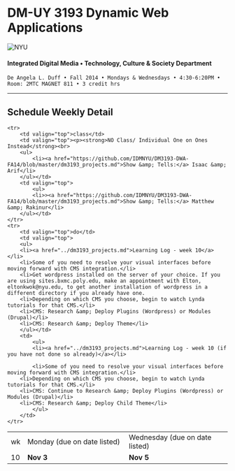 # DM-UY 3193 Dynamic Web Applications

![NYU](http://ws2.polishedsolid.com/de/nyu_soe_logo.png)
#### Integrated Digital Media • Technology, Culture & Society Department

    De Angela L. Duff • Fall 2014 • Mondays & Wednesdays • 4:30-6:20PM • Room: 2MTC MAGNET 811 • 3 credit hrs

---

## Schedule Weekly Detail

<table>
<tr>
<td>wk</td>
<td>Monday (due on date listed)</td>
<td>Wednesday (due on date listed)</td>
</tr>
<!-- dates -->
    <tr>
        <td valign="top" width="4%">10</td>
        <td valign="top" width="48%"><strong>Nov 3</strong></td>
        <td valign="top" width="48%"><strong>Nov 5</strong></td>
    </tr>

    <tr>
        <td valign="top">class</td>
        <td valign="top"><p><strong>NO Class/ Individual One on Ones Instead</strong><br>
        <ul>
            <li><a href="https://github.com/IDMNYU/DM3193-DWA-FA14/blob/master/dm3193_projects.md">Show &amp; Tells:</a> Isaac &amp; Arif</li>
        </ul></td>
        <td valign="top">
            <ul>
            <li>><a href="https://github.com/IDMNYU/DM3193-DWA-FA14/blob/master/dm3193_projects.md">Show &amp; Tells:</a> Matthew &amp; Rakinur</li>
        </ul></td>
    </tr>
    <tr>
        <td valign="top">do</td>
        <td valign="top">
        <ul>
        <li><a href="../dm3193_projects.md">Learning Log - week 10</a></li>
        <li>Some of you need to resolve your visual interfaces before moving forward with CMS integration.</li>
        <li>Get wordpress installed on the server of your choice. If you are using sites.bxmc.poly.edu, make an appointment with Elton, eltonkwok@nyu.edu, to get another installation of wordpress in a different directory if you already have one.
        <li>Depending on which CMS you choose, begin to watch Lynda tutorials for that CMS.</li>
        <li>CMS: Research &amp; Deploy Plugins (Wordpress) or Modules (Drupal)</li>
        <li>CMS: Research &amp; Deploy Theme</li>
        </ul></td>
        <td>
            <ul>
            <li><a href="../dm3193_projects.md">Learning Log - week 10 (if you have not done so already)</a></li>
           
            <li>Some of you need to resolve your visual interfaces before moving forward with CMS integration.</li>
        <li>Depending on which CMS you choose, begin to watch Lynda tutorials for that CMS.</li>
        <li>CMS: Continue to Research &amp; Deploy Plugins (Wordpress) or Modules (Drupal)</li>
        <li>CMS: Research &amp; Deploy Child Theme</li>
            </ul>
        </td>
    </tr>

</table>